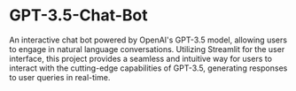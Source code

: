 # GPT-3.5-Chat-Bot
An interactive chat bot powered by OpenAI's GPT-3.5 model, allowing users to engage in natural language conversations. Utilizing Streamlit for the user interface, this project provides a seamless and intuitive way for users to interact with the cutting-edge capabilities of GPT-3.5, generating responses to user queries in real-time.
